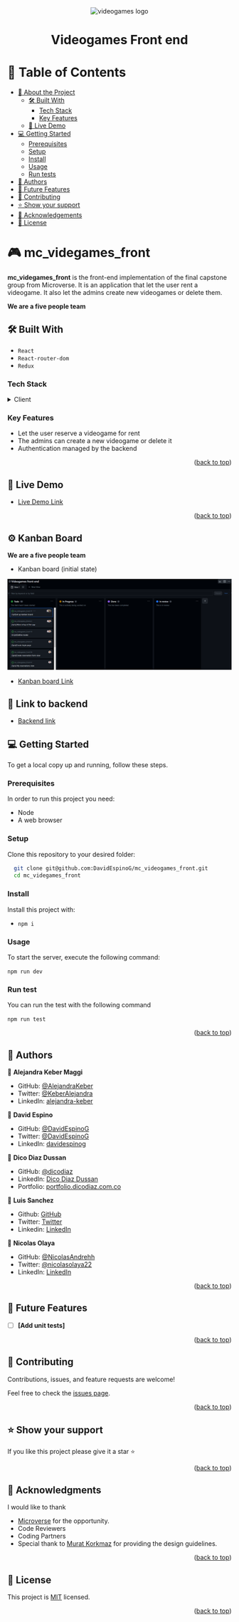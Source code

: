 <div align="center" id='readme-top'>
  <img src="./src//assets/logo.webp" alt="videogames logo" width="220" height="auto">
  <br/>
</div>
<div align="center">
  <h1><b>Videogames Front end</b></h1>
</div>

<!--

REQUIRED SECTIONS:
- Table of Contents
- About the Project
  - Built With
  - Live Demo
- Getting Started
- Authors
- Future Features
- Contributing
- Show your support
- Acknowledgements
- License

OPTIONAL SECTIONS:
- FAQ
-->

# 📗 Table of Contents

- [📖 About the Project](#about-project)
  - [🛠 Built With](#built-with)
    - [Tech Stack](#tech-stack)
    - [Key Features](#key-features)
  - [🚀 Live Demo](#live-demo)
- [💻 Getting Started](#getting-started)
  - [Prerequisites](#prerequisites)
  - [Setup](#setup)
  - [Install](#install)
  - [Usage](#usage)
  - [Run tests](#tests)
- [👥 Authors](#authors)
- [🔭 Future Features](#future-features)
- [🤝 Contributing](#contributing)
- [⭐️ Show your support](#support)
- [🙏 Acknowledgements](#acknowledgements)
- [📝 License](#license)

<!-- PROJECT DESCRIPTION -->

# 🎮 mc_videgames_front <a id="about-project"></a>

**mc_videgames_front** is the front-end implementation of the final capstone group from Microverse. It is an application that let the user rent a videogame. It also let the admins create new videogames or delete them. 

**We are a five people team** 

## 🛠 Built With <a id="built-with"></a>
- `React`
- `React-router-dom`
- `Redux`

### Tech Stack <a id="tech-stack"></a>

<details>
  <summary>Client</summary>
  <ul>
    <li><a href="https://es.react.dev/">React</a></li>
    <li><a href="https://redux.js.org/">Redux</a></li>
    <li><a href="https://reactrouter.com/en/main">React-router-dom</a></li>
  </ul>
</details>

<!-- Features -->

### Key Features <a id="key-features"></a>

- Let the user reserve a videogame for rent
- The admins can create a new videogame or delete it
- Authentication managed by the backend

<p align="right">(<a href="#readme-top">back to top</a>)</p>

<!-- LIVE DEMO -->

## 🚀 Live Demo <a id="live-demo"></a>

- [Live Demo Link](https://videogames-capstone.onrender.com)

<p align="right">(<a href="#readme-top">back to top</a>)</p>

<!-- KANBAN BOARD -->

## ⚙️ Kanban Board <a id="kanban-board"></a>

**We are a five people team**

- Kanban board (initial state)
<img src="./kanban.png">

- [Kanban board Link](https://github.com/users/DavidEspinoG/projects/5/views/1)

<!-- LINK TO FRONT-END -->

## 🔗 Link to backend <a id="link-back"></a>

- [Backend link](https://github.com/sanieni6/mc_videogames_back)

<!-- GETTING STARTED -->

## 💻 Getting Started <a id="getting-started"></a>

To get a local copy up and running, follow these steps.

### Prerequisites

In order to run this project you need:
- Node
- A web browser

### Setup

Clone this repository to your desired folder:

```sh
  git clone git@github.com:DavidEspinoG/mc_videogames_front.git
  cd mc_videgames_front
```

### Install

Install this project with:

 - `npm i `

### Usage

To start the server, execute the following command:

`npm run dev`

### Run test

You can run the test with the following command

`npm run test`

<p align="right">(<a href="#readme-top">back to top</a>)</p>

<!-- AUTHORS -->

## 👥 Authors <a id="authors"></a>

👤 **Alejandra Keber Maggi**
- GitHub: [@AlejandraKeber](https://github.com/AlejandraKeber)
- Twitter: [@KeberAlejandra](https://twitter.com/KeberAlejandra)
- LinkedIn: [alejandra-keber](https://www.linkedin.com/in/alejandra-keber)

👤 **David Espino**

- GitHub: [@DavidEspinoG](https://github.com/DavidEspinoG)
- Twitter: [@DavidEspinoG](https://twitter.com/DavidEspinoG)
- LinkedIn: [davidespinog](https://linkedin.com/in/davidespinog)

👤 **Dico Diaz Dussan**

- GitHub: [@dicodiaz](https://github.com/dicodiaz)
- LinkedIn: [Dico Diaz Dussan](https://www.linkedin.com/in/dico-diaz-dussan/)
- Portfolio: [portfolio.dicodiaz.com.co](https://portfolio.dicodiaz.com.co)

👤 **Luis Sanchez**

- Github: [GitHub](https://github.com/sanieni6/)
- Twitter: [Twitter](https://twitter.com/its_luis_sz23)
- Linkedin:  [LinkedIn](https://www.linkedin.com/in/luissanchezz3/)

👤 **Nicolas Olaya**

- GitHub: [@NicolasAndrehh](https://github.com/NicolasAndrehh)
- Twitter: [@nicolasolaya22](https://twitter.com/nicolasolaya22)
- LinkedIn: [LinkedIn](https://www.linkedin.com/in/nicolas-olaya/)


<p align="right">(<a href="#readme-top">back to top</a>)</p>

<!-- FUTURE FEATURES -->

## 🔭 Future Features <a id="future-features"></a>

- [ ] **[Add unit tests]**

<p align="right">(<a href="#readme-top">back to top</a>)</p>

<!-- CONTRIBUTING -->

## 🤝 Contributing <a id="contributing"></a>

Contributions, issues, and feature requests are welcome!

Feel free to check the [issues page](https://github.com/DavidEspinoG/mc_videogames_front/issues).

<p align="right">(<a href="#readme-top">back to top</a>)</p>

<!-- SUPPORT -->

## ⭐️ Show your support <a id="support"></a>

If you like this project please give it a star ⭐️

<p align="right">(<a href="#readme-top">back to top</a>)</p>

<!-- ACKNOWLEDGEMENTS -->

## 🙏 Acknowledgments <a id="acknowledgements"></a>

I would like to thank 
- [Microverse](https://www.microverse.org/) for the opportunity.
- Code Reviewers
- Coding Partners
- Special thank to [Murat Korkmaz](https://www.behance.net/gallery/26425031/Vespa-Responsive-Redesign) for providing the design guidelines.

<p align="right">(<a href="#readme-top">back to top</a>)</p>

<!-- LICENSE -->

## 📝 License <a id="license"></a>

This project is [MIT](./MIT) licensed.

<p align="right">(<a href="#readme-top">back to top</a>)</p>


